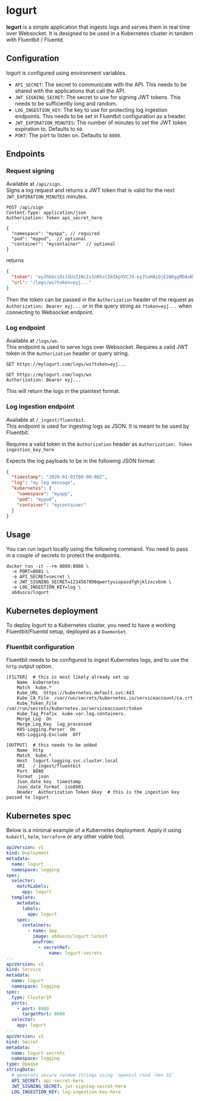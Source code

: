 # logurt

**logurt** is a simple application that ingests logs and serves them in real time over Websocket.
It is designed to be used in a Kubernetes cluster in tandem with Fluentbit / Fluentd.

## Configuration

logurt is configured using environment variables.

- `API_SECRET`: The secret to communicate with the API. This needs to be shared with the applications that call the API.
- `JWT_SIGNING_SECRET`: The secret to use for signing JWT tokens. This needs to be sufficiently long and random.
- `LOG_INGESTION_KEY`: The key to use for protecting log ingestion endpoints. This needs to be set in Fluentbit
  configuration as a header.
- `JWT_EXPIRATION_MINUTES`: The number of minutes to set the JWT token expiration to. Defaults to `60`.
- `PORT`: The port to listen on. Defaults to `8080`.

## Endpoints

### Request signing

Available at `/api/sign`.  
Signs a log request and returns a JWT token that is valid for the next `JWT_EXPIRATION_MINUTES` minutes.

```http request
POST /api/sign
Content-Type: application/json
Authorization: Token api_secret_here

{
  "namespace": "myapp", // required
  "pod": "mypod",  // optional
  "container": "mycontainer"  // optional
}
```

returns

```json
{
  "token": "eyJhbGciOiJIUzI1NiIsInR5cCI6IkpXVCJ9.eyJleHAiOjE2NDgyMDAxNTUsIm5hbWVzcGFjZSI6Im5zIiwicG9kIjoid2ViIiwiY29udGFpbmVyIjoiIn0.-NNQN-zs_vYttHYcMtjecv7id-JHs1fZ6cWr0vj_Zso",
  "url": "/logs/ws?token=eyj..."
}
```

Then the token can be passed in the `Authorization` header of the request as `Authorization: Bearer eyj...`
or in the query string as `?token=eyj...` when connecting to Websocket endpoint.

### Log endpoint

Available at `/logs/ws`.  
This endpoint is used to serve logs over Websocket.
Requires a valid JWT token in the `Authorization` header or query string.

```
GET https://mylogurt.com/logs/ws?token=eyj...
```
```
GET https://mylogurt.com/logs/ws
Authorization: Bearer eyj...
```

This will return the logs in the plaintext format.

### Log ingestion endpoint

Available at `/_ingest/fluentbit`.    
This endpoint is used for ingesting logs as JSON. It is meant to be used by Fluentbit.

Requires a valid token in the `Authorization` header as `Authorization: Token ingestion_key_here`

Expects the log payloads to be in the following JSON format:

```json
{
  "timestamp": "2020-01-01T00:00:00Z",
  "log": "my log message",
  "kubernetes": {
    "namespace": "myapp",
    "pod": "mypod",
    "container": "mycontainer"
  }
}
```

## Usage

You can run logurt locally using the following command. You need to pass in a couple of secrets
to protect the endpoints.

```shell
docker run -it --rm 8080:8080 \
  -e PORT=8081 \
  -e API_SECRET=secret \
  -e JWT_SIGNING_SECRET=1234567890qwertyuiopasdfghjklzxcvbnm \
  -e LOG_INGESTION_KEY=log \
  abdusco/logurt
```

## Kubernetes deployment

To deploy logurt to a Kubernetes cluster, you need to have a working Fluentbit/Fluentd setup, deployed as a `DaemonSet`.

### Fluentbit configuration

Fluentbit needs to be configured to ingest Kubernetes logs, and to use the `http` output option.

```
[FILTER]  # this is most likely already set up
    Name  kubernetes
    Match  kube.*
    Kube_URL  https://kubernetes.default.svc:443
    Kube_CA_File  /var/run/secrets/kubernetes.io/serviceaccount/ca.crt
    Kube_Token_File  /var/run/secrets/kubernetes.io/serviceaccount/token
    Kube_Tag_Prefix  kube.var.log.containers.
    Merge_Log  On
    Merge_Log_Key  log_processed
    K8S-Logging.Parser  On
    K8S-Logging.Exclude  Off

[OUTPUT]  # this needs to be added
    Name  http
    Match  kube.*
    Host  logurt.logging.svc.cluster.local
    URI   /_ingest/fluentbit
    Port  8080
    Format  json
    Json_date_key  timestamp
    Json_date_format  iso8601
    Header  Authorization Token $key  # this is the ingestion key passed to logurt
```

## Kubernetes spec

Below is a minimal example of a Kubernetes deployment. Apply it using `kubectl`, `helm`, `terraform` or any other viable
tool.

```yaml
apiVersion: v1
kind: Deployment
metadata:
  name: logurt
  namespace: logging
spec:
  selector:
    matchLabels:
      app: logurt
  template:
    metadata:
      labels:
        app: logurt
    spec:
      containers:
        - name: app
          image: abdusco/logurt:latest
          envFrom:
            - secretRef:
                name: logurt-secrets
---
apiVersion: v1
kind: Service
metadata:
  name: logurt
  namespace: logging
spec:
  type: ClusterIP
  ports:
    - port: 8080
      targetPort: 8080
  selector:
    app: logurt
---
apiVersion: v1
kind: Secret
metadata:
  name: logurt-secrets
  namespace: logging
type: Opaque
stringData:
  # generate secure random strings using `openssl rand -hex 32`
  API_SECRET: api-secret-here
  JWT_SIGNING_SECRET: jwt-signing-secret-here
  LOG_INGESTION_KEY: log-ingestion-key-here
```
